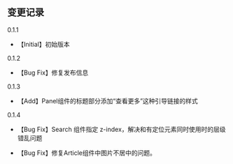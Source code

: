 ## 变更记录
0.1.1
- 【Initial】初始版本

0.1.2
- 【Bug Fix】修复发布信息

0.1.3
- 【Add】Panel组件的标题部分添加“查看更多”这种引导链接的样式

0.1.4
- 【Bug Fix】Search 组件指定 z-index，解决和有定位元素同时使用时的层级错乱问题

- 【Bug Fix】修复Article组件中图片不居中的问题。 